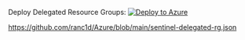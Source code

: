 Deploy Delegated Resource Groups:
[![Deploy to Azure](https://aka.ms/deploytoazurebutton)](https://portal.azure.com/#create/Microsoft.Template/uri/https%3A%2F%2Fraw.githubusercontent.com%2Franc1d%2FAzure%2Fmain%2Fsentinel-delegated-rg.json)

https://github.com/ranc1d/Azure/blob/main/sentinel-delegated-rg.json
